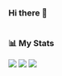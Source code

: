 ### Hi there 👋

<!--
**nbaishev/nbaishev** is a ✨ _special_ ✨ repository because its `README.md` (this file) appears on your GitHub profile.

Here are some ideas to get you started:

- 🔭 I’m currently working on ...
- 🌱 I’m currently learning ...
- 👯 I’m looking to collaborate on ...
- 🤔 I’m looking for help with ...
- 💬 Ask me about ...
- 📫 How to reach me: ...
- 😄 Pronouns: ...
- ⚡ Fun fact: ...
-->
# 
### 📊 My Stats 
![](http://github-profile-summary-cards.vercel.app/api/cards/profile-details?username=nbaishev&theme=buefy)
![](http://github-profile-summary-cards.vercel.app/api/cards/stats?username=nbaishev&theme=buefy)
![](http://github-profile-summary-cards.vercel.app/api/cards/productive-time?username=nbaishev&theme=buefy&utcOffset=8)
